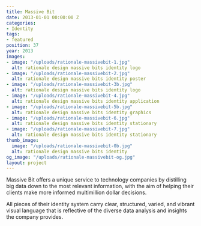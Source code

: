 ```yaml
---
title: Massive Bit
date: 2013-01-01 00:00:00 Z
categories:
- Identity
tags:
- featured
position: 37
year: 2013
images:
- image: "/uploads/rationale-massivebit-1.jpg"
  alt: rationale design massive bits identity logo
- image: "/uploads/rationale-massivebit-2.jpg"
  alt: rationale design massive bits identity poster
- image: "/uploads/rationale-massivebit-3b.jpg"
  alt: rationale design massive bits identity logo
- image: "/uploads/rationale-massivebit-4.jpg"
  alt: rationale design massive bits identity application
- image: "/uploads/rationale-massivebit-5b.jpg"
  alt: rationale design massive bits identity graphics
- image: "/uploads/rationale-massivebit-6.jpg"
  alt: rationale design massive bits identity stationary
- image: "/uploads/rationale-massivebit-7.jpg"
  alt: rationale design massive bits identity stationary
thumb_image:
  image: "/uploads/rationale-massivebit-0b.jpg"
  alt: rationale design massive bits identity
og_image: "/uploads/rationale-massivebit-og.jpg"
layout: project
---
```


Massive Bit offers a unique service to technology companies by distilling big data down to the most relevant information, with the aim of helping their clients make more informed multimillion dollar decisions.			

All pieces of their identity system carry clear, structured, varied, and vibrant visual language that is reflective of the diverse data analysis and insights the company provides.